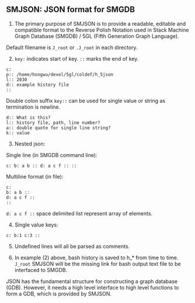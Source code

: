 ## SMJSON: JSON format for SMGDB

1. The primary purpose of SMJSON is to provide a readable, editable and compatible format to the Reverse Polish Notation used in Stack Machine Graph Database (SMGDB) / 5GL (Fifth Generation Graph Language).

Default filename is `J_root` or `.J_root` in each directory.

2. `key:` indicates start of key. `::` marks the end of key.

```
c:
p:: /home/hongwu/devel/5gl/coldef/h_5json
l:: 2030
d:: example history file
::
```

Double colon suffix `key::` can be used for single value or string as termination is newline.

```
d:: What is this?
l:: history file, path, line number?
a:: double quote for single line string?
k:: value
```

3. Nested json:

Single line (in SMGDB command line):
```
c: b: a b :: d: a c f :: ::
```

Multiline format (in file):
```
c: 
b: a b :: 
d: a c f :: 
::
```

`d: a c f ::` space delimited list represent array of elements. 

4. Single value keys:

`c: b:1 c:3 ::`

5. Undefined lines will all be parsed as comments.

6. In example (2) above, bash history is saved to h_* from time to time. `J_root` SMJSON will be the missing link for bash output text file to be interfaced to SMGDB.

JSON has the fundamental structure for constructing a graph database (GDB). However, it needs a high level interface to high level functions to form a GDB, which is provided by SMJSON.
